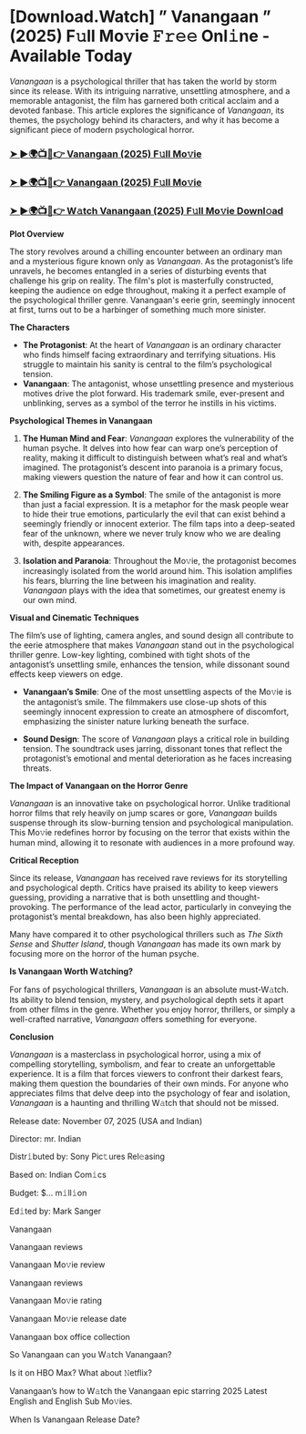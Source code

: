 # [Download.Watch] ” Vanangaan ” (2025) F𝚞ll Mo𝚟ie 𝙵𝚛𝚎𝚎 Onl𝚒ne - Available Today

*Vanangaan* is a psychological thriller that has taken the world by storm since its release. With its intriguing narrative, unsettling atmosphere, and a memorable antagonist, the film has garnered both critical acclaim and a devoted fanbase. This article explores the significance of *Vanangaan*, its themes, the psychology behind its characters, and why it has become a significant piece of modern psychological horror.

<h3><a href="https://t.co/yrwJpyvMaq">➤ ►🌍📺📱👉 Vanangaan (2025) F𝚞ll Mo𝚟ie</a></h3>

<h3><a href="https://t.co/yrwJpyvMaq">➤ ►🌍📺📱👉 Vanangaan (2025) F𝚞ll Mo𝚟ie</a></h3>

<h3><a href="https://t.co/yrwJpyvMaq">➤ ►🌍📺📱👉 W𝚊tch Vanangaan (2025) F𝚞ll Mo𝚟ie Downl𝚘ad</a></h3>

**Plot Overview**

The story revolves around a chilling encounter between an ordinary man and a mysterious figure known only as *Vanangaan*. As the protagonist’s life unravels, he becomes entangled in a series of disturbing events that challenge his grip on reality. The film's plot is masterfully constructed, keeping the audience on edge throughout, making it a perfect example of the psychological thriller genre. Vanangaan's eerie grin, seemingly innocent at first, turns out to be a harbinger of something much more sinister.

**The Characters**

- **The Protagonist**: At the heart of *Vanangaan* is an ordinary character who finds himself facing extraordinary and terrifying situations. His struggle to maintain his sanity is central to the film’s psychological tension.
- **Vanangaan**: The antagonist, whose unsettling presence and mysterious motives drive the plot forward. His trademark smile, ever-present and unblinking, serves as a symbol of the terror he instills in his victims.

**Psychological Themes in Vanangaan**

1. **The Human Mind and Fear**: *Vanangaan* explores the vulnerability of the human psyche. It delves into how fear can warp one’s perception of reality, making it difficult to distinguish between what’s real and what’s imagined. The protagonist’s descent into paranoia is a primary focus, making viewers question the nature of fear and how it can control us.

2. **The Smiling Figure as a Symbol**: The smile of the antagonist is more than just a facial expression. It is a metaphor for the mask people wear to hide their true emotions, particularly the evil that can exist behind a seemingly friendly or innocent exterior. The film taps into a deep-seated fear of the unknown, where we never truly know who we are dealing with, despite appearances.

3. **Isolation and Paranoia**: Throughout the Mo𝚟ie, the protagonist becomes increasingly isolated from the world around him. This isolation amplifies his fears, blurring the line between his imagination and reality. *Vanangaan* plays with the idea that sometimes, our greatest enemy is our own mind.

**Visual and Cinematic Techniques**

The film’s use of lighting, camera angles, and sound design all contribute to the eerie atmosphere that makes *Vanangaan* stand out in the psychological thriller genre. Low-key lighting, combined with tight shots of the antagonist’s unsettling smile, enhances the tension, while dissonant sound effects keep viewers on edge.

- **Vanangaan’s Smile**: One of the most unsettling aspects of the Mo𝚟ie is the antagonist’s smile. The filmmakers use close-up shots of this seemingly innocent expression to create an atmosphere of discomfort, emphasizing the sinister nature lurking beneath the surface.

- **Sound Design**: The score of *Vanangaan* plays a critical role in building tension. The soundtrack uses jarring, dissonant tones that reflect the protagonist’s emotional and mental deterioration as he faces increasing threats.

**The Impact of Vanangaan on the Horror Genre**

*Vanangaan* is an innovative take on psychological horror. Unlike traditional horror films that rely heavily on jump scares or gore, *Vanangaan* builds suspense through its slow-burning tension and psychological manipulation. This Mo𝚟ie redefines horror by focusing on the terror that exists within the human mind, allowing it to resonate with audiences in a more profound way.

**Critical Reception**

Since its release, *Vanangaan* has received rave reviews for its storytelling and psychological depth. Critics have praised its ability to keep viewers guessing, providing a narrative that is both unsettling and thought-provoking. The performance of the lead actor, particularly in conveying the protagonist’s mental breakdown, has also been highly appreciated. 

Many have compared it to other psychological thrillers such as *The Sixth Sense* and *Shutter Island*, though *Vanangaan* has made its own mark by focusing more on the horror of the human psyche.

**Is Vanangaan Worth W𝚊tching?**

For fans of psychological thrillers, *Vanangaan* is an absolute must-W𝚊tch. Its ability to blend tension, mystery, and psychological depth sets it apart from other films in the genre. Whether you enjoy horror, thrillers, or simply a well-crafted narrative, *Vanangaan* offers something for everyone. 

**Conclusion**

*Vanangaan* is a masterclass in psychological horror, using a mix of compelling storytelling, symbolism, and fear to create an unforgettable experience. It is a film that forces viewers to confront their darkest fears, making them question the boundaries of their own minds. For anyone who appreciates films that delve deep into the psychology of fear and isolation, *Vanangaan* is a haunting and thrilling W𝚊tch that should not be missed.

Release date: November 07, 2025 (USA and Indian)

Director: mr. Indian

Distr𝚒buted by: Sony Pic𝚝ures Rel𝚎asing

Based on: Indian Com𝚒cs

Budget: $... m𝚒ll𝚒on

Ed𝚒ted by: Mark Sanger

Vanangaan

Vanangaan reviews

Vanangaan Mo𝚟ie review

Vanangaan reviews

Vanangaan Mo𝚟ie rating

Vanangaan Mo𝚟ie release date

Vanangaan box office collection

So Vanangaan can you W𝚊tch Vanangaan?

Is it on HBO Max? What about 𝙽etflix?

Vanangaan’s how to W𝚊tch the Vanangaan epic starring 2025 Latest English and English Sub Mo𝚟ies.

When Is Vanangaan Release Date?
